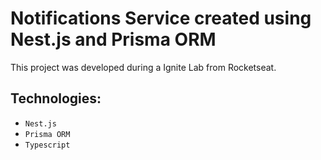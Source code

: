 # Notifications Service created using Nest.js and Prisma ORM

This project was developed during a Ignite Lab from Rocketseat.

## Technologies:

- ``Nest.js``
- ``Prisma ORM``
- ``Typescript``